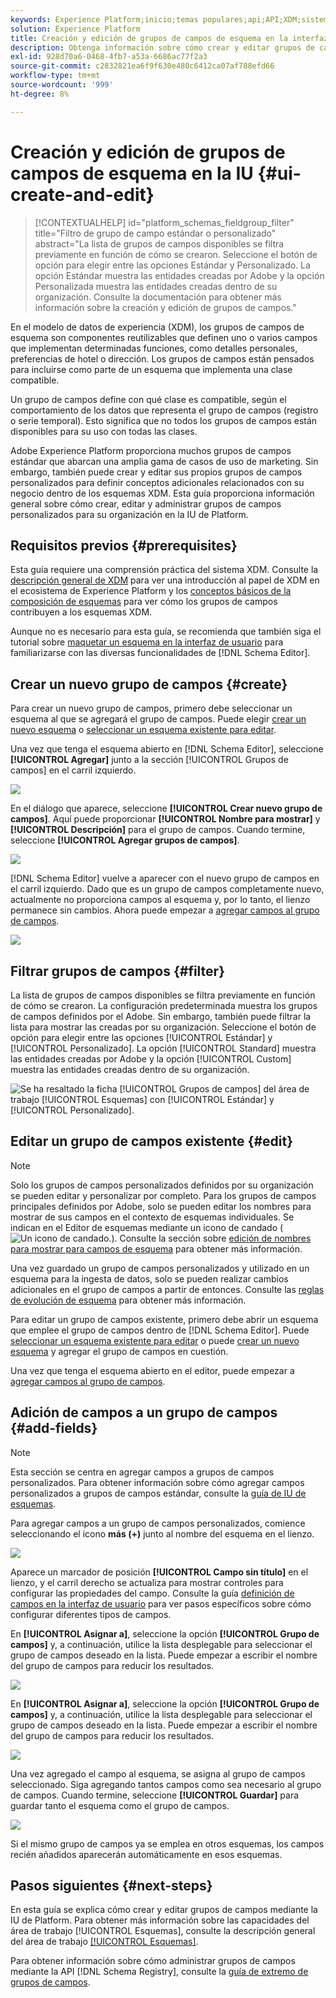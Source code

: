 ```yaml
---
keywords: Experience Platform;inicio;temas populares;api;API;XDM;sistema XDM;modelo de datos de experiencia;modelo de datos;ui;espacio de trabajo;grupo de campos;grupos de campos;
solution: Experience Platform
title: Creación y edición de grupos de campos de esquema en la interfaz de usuario
description: Obtenga información sobre cómo crear y editar grupos de campos de esquema en la interfaz de usuario de Experience Platform.
exl-id: 928d70a6-0468-4fb7-a53a-6686ac77f2a3
source-git-commit: c2832821ea6f9f630e480c6412ca07af788efd66
workflow-type: tm+mt
source-wordcount: '999'
ht-degree: 8%

---
```


# Creación y edición de grupos de campos de esquema en la IU {#ui-create-and-edit}

>[!CONTEXTUALHELP]
>id="platform_schemas_fieldgroup_filter"
>title="Filtro de grupo de campo estándar o personalizado"
>abstract="La lista de grupos de campos disponibles se filtra previamente en función de cómo se crearon. Seleccione el botón de opción para elegir entre las opciones Estándar y Personalizado. La opción Estándar muestra las entidades creadas por Adobe y la opción Personalizada muestra las entidades creadas dentro de su organización. Consulte la documentación para obtener más información sobre la creación y edición de grupos de campos."

En el modelo de datos de experiencia (XDM), los grupos de campos de esquema son componentes reutilizables que definen uno o varios campos que implementan determinadas funciones, como detalles personales, preferencias de hotel o dirección. Los grupos de campos están pensados para incluirse como parte de un esquema que implementa una clase compatible.

Un grupo de campos define con qué clase es compatible, según el comportamiento de los datos que representa el grupo de campos (registro o serie temporal). Esto significa que no todos los grupos de campos están disponibles para su uso con todas las clases.

Adobe Experience Platform proporciona muchos grupos de campos estándar que abarcan una amplia gama de casos de uso de marketing. Sin embargo, también puede crear y editar sus propios grupos de campos personalizados para definir conceptos adicionales relacionados con su negocio dentro de los esquemas XDM. Esta guía proporciona información general sobre cómo crear, editar y administrar grupos de campos personalizados para su organización en la IU de Platform.

## Requisitos previos {#prerequisites}

Esta guía requiere una comprensión práctica del sistema XDM. Consulte la [descripción general de XDM](../../home.md) para ver una introducción al papel de XDM en el ecosistema de Experience Platform y los [conceptos básicos de la composición de esquemas](../../schema/composition.md) para ver cómo los grupos de campos contribuyen a los esquemas XDM.

Aunque no es necesario para esta guía, se recomienda que también siga el tutorial sobre [maquetar un esquema en la interfaz de usuario](../../tutorials/create-schema-ui.md) para familiarizarse con las diversas funcionalidades de [!DNL Schema Editor].

## Crear un nuevo grupo de campos {#create}

Para crear un nuevo grupo de campos, primero debe seleccionar un esquema al que se agregará el grupo de campos. Puede elegir [crear un nuevo esquema](./schemas.md#create) o [seleccionar un esquema existente para editar](./schemas.md#edit).

Una vez que tenga el esquema abierto en [!DNL Schema Editor], seleccione **[!UICONTROL Agregar]** junto a la sección [!UICONTROL Grupos de campos] en el carril izquierdo.

![](../../images/ui/resources/field-groups/add-field-group.png)

En el diálogo que aparece, seleccione **[!UICONTROL Crear nuevo grupo de campos]**. Aquí puede proporcionar **[!UICONTROL Nombre para mostrar]** y **[!UICONTROL Descripción]** para el grupo de campos. Cuando termine, seleccione **[!UICONTROL Agregar grupos de campos]**.

![](../../images/ui/resources/field-groups/create-field-group.png)

[!DNL Schema Editor] vuelve a aparecer con el nuevo grupo de campos en el carril izquierdo. Dado que es un grupo de campos completamente nuevo, actualmente no proporciona campos al esquema y, por lo tanto, el lienzo permanece sin cambios. Ahora puede empezar a [agregar campos al grupo de campos](#add-fields).

![](../../images/ui/resources/field-groups/field-group-added.png)

## Filtrar grupos de campos {#filter}

La lista de grupos de campos disponibles se filtra previamente en función de cómo se crearon. La configuración predeterminada muestra los grupos de campos definidos por el Adobe. Sin embargo, también puede filtrar la lista para mostrar las creadas por su organización. Seleccione el botón de opción para elegir entre las opciones [!UICONTROL Estándar] y [!UICONTROL Personalizado]. La opción [!UICONTROL Standard] muestra las entidades creadas por Adobe y la opción [!UICONTROL Custom] muestra las entidades creadas dentro de su organización.

![Se ha resaltado la ficha [!UICONTROL Grupos de campos] del área de trabajo [!UICONTROL Esquemas] con [!UICONTROL Estándar] y [!UICONTROL Personalizado].](../../images/ui/resources/field-groups/standard-and-custom-field-groups.png)

## Editar un grupo de campos existente {#edit}

>[!NOTE]
>
>Solo los grupos de campos personalizados definidos por su organización se pueden editar y personalizar por completo. Para los grupos de campos principales definidos por Adobe, solo se pueden editar los nombres para mostrar de sus campos en el contexto de esquemas individuales. Se indican en el Editor de esquemas mediante un icono de candado (![Un icono de candado.](/help/images/icons/lock-closed.png)). Consulte la sección sobre [edición de nombres para mostrar para campos de esquema](./schemas.md#display-names) para obtener más información.
>
>Una vez guardado un grupo de campos personalizados y utilizado en un esquema para la ingesta de datos, solo se pueden realizar cambios adicionales en el grupo de campos a partir de entonces. Consulte las [reglas de evolución de esquema](../../schema/composition.md#evolution) para obtener más información.

Para editar un grupo de campos existente, primero debe abrir un esquema que emplee el grupo de campos dentro de [!DNL Schema Editor]. Puede [seleccionar un esquema existente para editar](./schemas.md#edit) o puede [crear un nuevo esquema](./schemas.md#create) y agregar el grupo de campos en cuestión.

Una vez que tenga el esquema abierto en el editor, puede empezar a [agregar campos al grupo de campos](#add-fields).

## Adición de campos a un grupo de campos {#add-fields}

>[!NOTE]
>
>Esta sección se centra en agregar campos a grupos de campos personalizados. Para obtener información sobre cómo agregar campos personalizados a grupos de campos estándar, consulte la [guía de IU de esquemas](./schemas.md#custom-fields-for-standard-groups).

Para agregar campos a un grupo de campos personalizados, comience seleccionando el icono **más (+)** junto al nombre del esquema en el lienzo.

![](../../images/ui/resources/field-groups/add-field.png)

Aparece un marcador de posición **[!UICONTROL Campo sin título]** en el lienzo, y el carril derecho se actualiza para mostrar controles para configurar las propiedades del campo. Consulte la guía [definición de campos en la interfaz de usuario](../fields/overview.md#define) para ver pasos específicos sobre cómo configurar diferentes tipos de campos.

En **[!UICONTROL Asignar a]**, seleccione la opción **[!UICONTROL Grupo de campos]** y, a continuación, utilice la lista desplegable para seleccionar el grupo de campos deseado en la lista. Puede empezar a escribir el nombre del grupo de campos para reducir los resultados.

![](../../images/ui/resources/field-groups/select-field-group.png)

En **[!UICONTROL Asignar a]**, seleccione la opción **[!UICONTROL Grupo de campos]** y, a continuación, utilice la lista desplegable para seleccionar el grupo de campos deseado en la lista. Puede empezar a escribir el nombre del grupo de campos para reducir los resultados.

![](../../images/ui/resources/field-groups/select-field-group.png)

Una vez agregado el campo al esquema, se asigna al grupo de campos seleccionado. Siga agregando tantos campos como sea necesario al grupo de campos. Cuando termine, seleccione **[!UICONTROL Guardar]** para guardar tanto el esquema como el grupo de campos.

![](../../images/ui/resources/field-groups/complete-field-group.png)

Si el mismo grupo de campos ya se emplea en otros esquemas, los campos recién añadidos aparecerán automáticamente en esos esquemas.

## Pasos siguientes {#next-steps}

En esta guía se explica cómo crear y editar grupos de campos mediante la IU de Platform. Para obtener más información sobre las capacidades del área de trabajo [!UICONTROL Esquemas], consulte la descripción general del área de trabajo [[!UICONTROL Esquemas]](../overview.md).

Para obtener información sobre cómo administrar grupos de campos mediante la API [!DNL Schema Registry], consulte la [guía de extremo de grupos de campos](../../api/field-groups.md).
